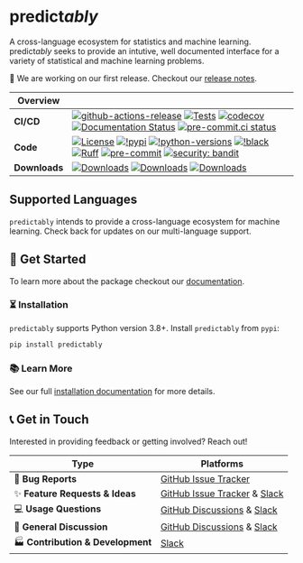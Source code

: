 # predict*ably*
A cross-language ecosystem for statistics and machine learning. predict*ably* seeks to provide an intutive,
well documented interface for a variety of statistical and machine learning problems.

:seedling: We are working on our first release. Checkout our
[release notes](https://predictably.org/en/latest/changelog.html).

| Overview | |
|---|---|
| **CI/CD** | [![github-actions-release](https://img.shields.io/github/actions/workflow/status/predict-ably/predictably/release.yml?logo=github&label=build%20%28release%29)](https://github.com/predict-ably/predictably/actions/workflows/release.yml) [![Tests](https://github.com/predict-ably/predictably/actions/workflows/test.yml/badge.svg?branch=main&label=build%202%28main%29)](https://github.com/predict-ably/predictably/actions/workflows/test.yml) [![codecov](https://codecov.io/gh/predict-ably/predictably/branch/main/graph/badge.svg?token=2J424NLO82)](https://codecov.io/gh/predict-ably/predictably) [![Documentation Status](https://readthedocs.org/projects/predictably/badge/?version=latest)](https://predictably.readthedocs.io/en/latest/?badge=latest) [![pre-commit.ci status](https://results.pre-commit.ci/badge/github/predict-ably/predictably/main.svg)](https://results.pre-commit.ci/latest/github/predict-ably/predictably/main) |
| **Code** |  [![License](https://img.shields.io/badge/License-BSD_3--Clause-yellow.svg)](https://github.com/predict-ably/predictably/blob/main/LICENSE) [![!pypi](https://img.shields.io/pypi/v/predictably?color=orange)](https://pypi.org/project/predictably/)  [![!python-versions](https://img.shields.io/pypi/pyversions/predictably)](https://www.python.org/) [![!black](https://img.shields.io/badge/code%20style-black-000000.svg)](https://github.com/psf/black) [![Ruff](https://img.shields.io/endpoint?url=https://raw.githubusercontent.com/astral-sh/ruff/main/assets/badge/v2.json)](https://github.com/astral-sh/ruff) [![pre-commit](https://img.shields.io/badge/pre--commit-enabled-brightgreen?logo=pre-commit)](https://github.com/pre-commit/pre-commit) [![security: bandit](https://img.shields.io/badge/security-bandit-yellow.svg)](https://github.com/PyCQA/bandit) |
| **Downloads**| [![Downloads](https://static.pepy.tech/personalized-badge/predictably?period=week&units=international_system&left_color=grey&right_color=blue&left_text=weekly%20(pypi))](https://pepy.tech/project/predictably) [![Downloads](https://static.pepy.tech/personalized-badge/predictably?period=month&units=international_system&left_color=grey&right_color=blue&left_text=monthly%20(pypi))](https://pepy.tech/project/predictably) [![Downloads](https://static.pepy.tech/personalized-badge/predictably?period=total&units=international_system&left_color=grey&right_color=blue&left_text=cumulative%20(pypi))](https://pepy.tech/project/predictably) |

## Supported Languages

`predictably` intends to provide a cross-language ecosystem for machine learning. Check back for updates on our multi-language support.

## :rocket: Get Started

To learn more about the package checkout our [documentation](https://predictably.org/en/latest/).

### :hourglass_flowing_sand: Installation

`predictably` supports Python version 3.8+. Install `predictably` from `pypi`:

```bash
pip install predictably
```

### :books: Learn More

See our full [installation documentation](https://www.predictably.org/en/latest/installation.html) for more details.

## :telephone_receiver: Get in Touch

Interested in providing feedback or getting involved? Reach out!

| Type                                | Platforms                        |
|-------------------------------------|----------------------------------|
| 🐛 **Bug Reports**                  | [GitHub Issue Tracker]           |
| ✨ **Feature Requests & Ideas**      | [GitHub Issue Tracker] & [Slack] |
| 💻 **Usage Questions**              | [GitHub Discussions] & [Slack]   |
| 💬 **General Discussion**           | [GitHub Discussions] & [Slack]   |
| 🏭 **Contribution & Development**   | [Slack]                          |

[GitHub Issue Tracker]: https://github.com/predict-ably/predictably/issues
[GitHub Discussions]: https://github.com/predict-ably/predictably/discussions
[Slack]: https://join.slack.com/t/predict-ably/shared_invite/zt-21ezi33ip-WGJCUBCWc5yVrr6FOsARaw
